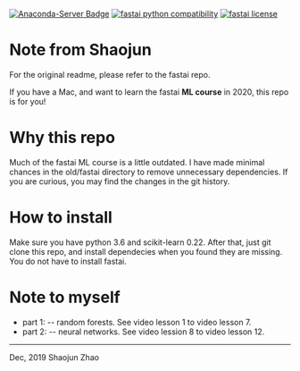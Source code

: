 [![Anaconda-Server Badge](https://anaconda.org/fastai/fastai/badges/platforms.svg)](https://anaconda.org/fastai/fastai)
[![fastai python compatibility](https://img.shields.io/pypi/pyversions/fastai.svg)](https://pypi.python.org/pypi/fastai)
[![fastai license](https://img.shields.io/pypi/l/fastai.svg)](https://pypi.python.org/pypi/fastai)

# Note from Shaojun
For the original readme, please refer to the fastai repo.

If you have a Mac, and want to learn the fastai **ML course** in 2020, this repo is for you!

# Why this repo
Much of the fastai ML course is a little outdated. I have made minimal chances in the old/fastai directory to remove unnecessary dependencies. If you are curious, you may find the changes in the git history.

# How to install
Make sure you have python 3.6 and scikit-learn 0.22. After that, just git clone this repo, and install dependecies when you found they are missing. You do not have to install fastai.

# Note to myself
- part 1: 
-- random forests. See video lesson 1 to video lesson 7.
- part 2: 
-- neural networks. See video lession 8 to video lesson 12.

___
Dec, 2019
Shaojun Zhao
